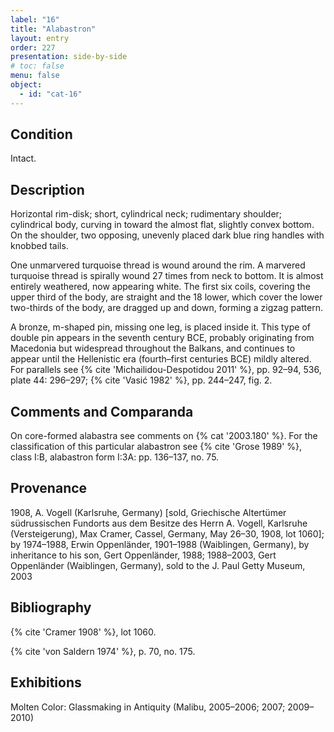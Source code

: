 ```yaml
---
label: "16"
title: "Alabastron"
layout: entry
order: 227
presentation: side-by-side
# toc: false
menu: false
object:
  - id: "cat-16"
---
```


## Condition

Intact.

## Description

Horizontal rim-disk; short, cylindrical neck; rudimentary shoulder; cylindrical body, curving in toward the almost flat, slightly convex bottom. On the shoulder, two opposing, unevenly placed dark blue ring handles with knobbed tails.

One unmarvered turquoise thread is wound around the rim. A marvered turquoise thread is spirally wound 27 times from neck to bottom. It is almost entirely weathered, now appearing white. The first six coils, covering the upper third of the body, are straight and the 18 lower, which cover the lower two-thirds of the body, are dragged up and down, forming a zigzag pattern.

A bronze, m-shaped pin, missing one leg, is placed inside it. This type of double pin appears in the seventh century BCE, probably originating from Macedonia but widespread throughout the Balkans, and continues to appear until the Hellenistic era (fourth–first centuries BCE) mildly altered. For parallels see {% cite 'Michailidou-Despotidou 2011' %}, pp. 92–94, 536, plate 44: 296–297; {% cite 'Vasić 1982' %}, pp. 244–247, fig. 2.

## Comments and Comparanda

On core-formed alabastra see comments on {% cat '2003.180' %}. For the classification of this particular alabastron see {% cite 'Grose 1989' %}, class I:B, alabastron form I:3A: pp. 136–137, no. 75.

## Provenance

1908, A. Vogell (Karlsruhe, Germany) \[sold, Griechische Altertümer südrussischen Fundorts aus dem Besitze des Herrn A. Vogell, Karlsruhe (Versteigerung), Max Cramer, Cassel, Germany, May 26–30, 1908, lot 1060\]; by 1974–1988, Erwin Oppenländer, 1901–1988 (Waiblingen, Germany), by inheritance to his son, Gert Oppenländer, 1988; 1988–2003, Gert Oppenländer (Waiblingen, Germany), sold to the J. Paul Getty Museum, 2003

## Bibliography

{% cite 'Cramer 1908' %}, lot 1060.

{% cite 'von Saldern 1974' %}, p. 70, no. 175.

## Exhibitions

Molten Color: Glassmaking in Antiquity (Malibu, 2005–2006; 2007; 2009–2010)
